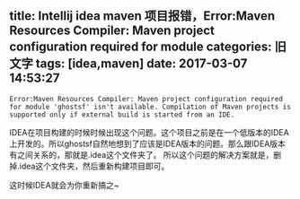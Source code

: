 title: Intellij idea maven 项目报错，Error:Maven Resources Compiler: Maven project configuration required for module
categories: 旧文字
tags: [idea,maven]
date: 2017-03-07 14:53:27
---
    Error:Maven Resources Compiler: Maven project configuration required for module 'ghostsf' isn't available. Compilation of Maven projects is supported only if external build is started from an IDE.

IDEA在项目构建的时候时候出现这个问题。这个项目之前是在一个低版本的IDEA上开发的。所以ghostsf自然地想到了应该是IDEA版本的问题。那么跟IDEA版本有之间关系的，那就是.idea这个文件夹了。
所以这个问题的解决方案就是，删掉.idea这个文件夹，然后重新构建项目即可。

这时候IDEA就会为你重新搞之~